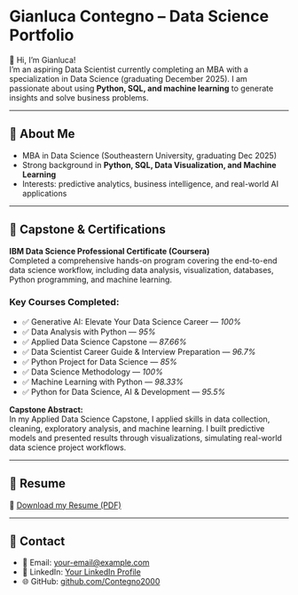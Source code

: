 # Gianluca Contegno – Data Science Portfolio  

👋 Hi, I’m Gianluca!  
I’m an aspiring Data Scientist currently completing an MBA with a specialization in Data Science (graduating December 2025). I am passionate about using **Python, SQL, and machine learning** to generate insights and solve business problems.  

---

## 🔹 About Me  
- MBA in Data Science (Southeastern University, graduating Dec 2025)  
- Strong background in **Python, SQL, Data Visualization, and Machine Learning**  
- Interests: predictive analytics, business intelligence, and real-world AI applications  

---

## 🔹 Capstone & Certifications  

**IBM Data Science Professional Certificate (Coursera)**  
Completed a comprehensive hands-on program covering the end-to-end data science workflow, including data analysis, visualization, databases, Python programming, and machine learning.  

### Key Courses Completed:  
- ✅ Generative AI: Elevate Your Data Science Career — *100%*  
- ✅ Data Analysis with Python — *95%*  
- ✅ Applied Data Science Capstone — *87.66%*  
- ✅ Data Scientist Career Guide & Interview Preparation — *96.7%*  
- ✅ Python Project for Data Science — *85%*  
- ✅ Data Science Methodology — *100%*  
- ✅ Machine Learning with Python — *98.33%*  
- ✅ Python for Data Science, AI & Development — *95.5%*  

**Capstone Abstract:**  
In my Applied Data Science Capstone, I applied skills in data collection, cleaning, exploratory analysis, and machine learning. I built predictive models and presented results through visualizations, simulating real-world data science project workflows.  

---

## 🔹 Resume  
📄 [Download my Resume (PDF)](https://github.com/Contegno2000/Portfolio-/raw/main/Resume.pdf)  

---

## 🔹 Contact  
- 📧 Email: your-email@example.com  
- 💼 LinkedIn: [Your LinkedIn Profile](https://linkedin.com/in/your-profile)  
- 🌐 GitHub: [github.com/Contegno2000](https://github.com/Contegno2000)  
